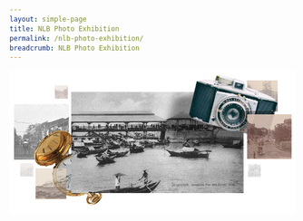 ```yaml
---
layout: simple-page
title: NLB Photo Exhibition
permalink: /nlb-photo-exhibition/
breadcrumb: NLB Photo Exhibition
---
```

![NLB Photo Exhibition Banner](/images/nlb-photo-exhibition-page-banner.jpg)

